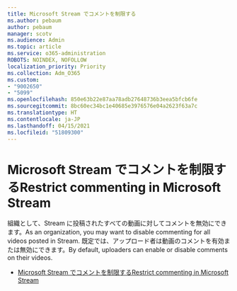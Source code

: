 ```yaml
---
title: Microsoft Stream でコメントを制限する
ms.author: pebaum
author: pebaum
manager: scotv
ms.audience: Admin
ms.topic: article
ms.service: o365-administration
ROBOTS: NOINDEX, NOFOLLOW
localization_priority: Priority
ms.collection: Adm_O365
ms.custom:
- "9002650"
- "5099"
ms.openlocfilehash: 850e63b22e87aa78adb27648736b3eea5bfcb6fe
ms.sourcegitcommit: 8bc60ec34bc1e40685e3976576e04a2623f63a7c
ms.translationtype: HT
ms.contentlocale: ja-JP
ms.lasthandoff: 04/15/2021
ms.locfileid: "51809300"
---
```

# <a name="restrict-commenting-in-microsoft-stream"></a><span data-ttu-id="8907e-102">Microsoft Stream でコメントを制限する</span><span class="sxs-lookup"><span data-stu-id="8907e-102">Restrict commenting in Microsoft Stream</span></span>

<span data-ttu-id="8907e-103">組織として、Stream に投稿されたすべての動画に対してコメントを無効にできます。</span><span class="sxs-lookup"><span data-stu-id="8907e-103">As an organization, you may want to disable commenting for all videos posted in Stream.</span></span> <span data-ttu-id="8907e-104">既定では、アップロード者は動画のコメントを有効または無効にできます。</span><span class="sxs-lookup"><span data-stu-id="8907e-104">By default, uploaders can enable or disable comments on their videos.</span></span>

- [<span data-ttu-id="8907e-105">Microsoft Stream でコメントを制限する</span><span class="sxs-lookup"><span data-stu-id="8907e-105">Restrict commenting in Microsoft Stream</span></span>](https://docs.microsoft.com/stream/portal-disable-comments)
